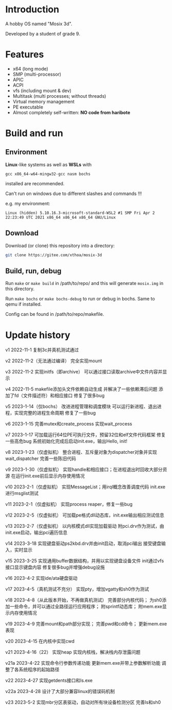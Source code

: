 # Introduction

A hobby OS named "Mosix 3d".

Developed by a student of grade 9.

# Features

- x64 (long mode)
- SMP (multi-processor)
- APIC
- ACPI
- vfs (including mount & dev)
- Multitask (multi processes; without threads)
- Virtual memory management
- PE executable
- Almost completely self-written: **NO code from haribote**

# Build and run

## Environment

**Linux**-like systems as well as **WSLs** with
```
gcc x86_64-w64-mingw32-gcc nasm bochs
```
installed are recommended.

Can't run on windows due to different slashes and commands !!!

e.g. my environment:
```
Linux (hidden) 5.10.16.3-microsoft-standard-WSL2 #1 SMP Fri Apr 2 22:23:49 UTC 2021 x86_64 x86_64 x86_64 GNU/Linux
```

## Download

Download (or clone) this repository into a directory:
```bash
git clone https://gitee.com/xthoa/mosix-3d
```

## Build, run, debug

Run `make` or `make build` in /path/to/repo/ and 
this will generate `mosix.img` in this directory.

Run `make bochs` or `make bochs-debug` to run or debug 
in bochs. Same to qemu if installed.

Config can be found in /path/to/repo/makefile.

# Update history

v1 2022-11-1
复制3c并真机测试通过

v2 2022-11-2（无法通过编译）
完全实现mount

v3 2022-11-2
实现initfs（即archive）
可以通过接口读取archive中文件内容并显示

v4 2022-11-5
makefile添加头文件依赖自动生成
并解决了一些依赖滞后问题
添加了fd（文件描述符）和相应接口
修复了很多bug

v5 2023-1-14（仅bochs）
改进进程管理和调度模块
可以运行新进程、退出进程，实现完整的进程生命周期
修复了一些bug

v6 2023-1-15
完善mutex和create_process
实现wait_process

v7 2023-1-17
可加载运行64位PE可执行文件，预留32位和elf文件代码框架
修复一些高危bug
系统初始化完成后启动init.exe，输出Hello, init!

v8 2023-1-23（仅虚拟机）
整合进程、互斥量对象为dispatcher对象并实现wait_dispatcher
完善一些陈旧代码

v9 2023-1-30（仅虚拟机）
实现handle和相应接口；在进程退出时回收大部分资源
在运行init.exe前后显示内存使用情况

v10 2023-2-1（仅虚拟机）
实现MessageList；用irql概念改善调度代码
init.exe进行msglist测试

v11 2023-2-1（仅虚拟机）
实现process reaper，修复一些bug

v12 2023-2-5（仅虚拟机）
可加载pe格式dll动态库，init.exe输出相应测试信息

v13 2023-2-7（仅虚拟机）
以内核模式dll实现加载驱动
附pci.drv作为测试，由init.exe启动，输出pci遍历信息

v14 2023-3-18
实现键盘驱动ps2kbd.drv并由init启动，取消pci输出
接受键盘输入，实时显示

v15 2023-3-25
实现通用buffer数据结构，并用以实现键盘设备文件
init通过vfs接口显示键盘内容
修复很多bug并增强debug设施

v16 2023-4-2
实现ide/ata硬盘驱动

v17 2023-4-5（真机测试不充分）
实现pty，增加vgatty和sh0作为测试

v18 2023-4-8（从此版本开始，不再做真机测试）
完善部分内核代码；
为sh0添加一些命令，并可以通过全路径运行应用程序；
附sprintf动态库；
附mem.exe显示内存使用情况

v19 2023-4-9
完善mount和path部分实现；
完善pwd和cd命令；
更新mem.exe表现

v20 2023-4-15
在内核中实现cwd

v21 2023-4-16（22）
实现heap
实现内核栈，解决栈内存泄露问题

v21a 2023-4-22
实现命令行参数传递功能
更新mem.exe并带上参数解析功能
调整了各系统程序的起始路径

v22 2023-4-27
实现getdents接口和ls.exe

v22a 2023-4-28
设计了大部分兼容linux的错误码机制

v23 2023-5-2
实现mbr分区表驱动，自动对所有块设备检测分区
完善ls和sh0
